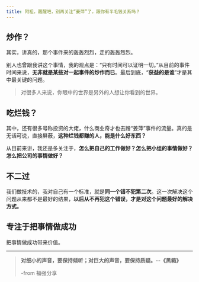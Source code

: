```yaml
---
title: 阿祖，醒醒吧，别再关注“姜萍”了，跟你有半毛钱关系吗？
---
```




## 炒作？

其实，讲真的，那个事件来的轰轰烈烈，走的轰轰烈烈。

别人也曾跟我讲这个事情，我的观点是：“只有时间可以证明一切。”从目前的事件时间来说，**无非就是某些对一起事件的炒作而已**。最后到底，“**获益的是谁**”才是其中最关键的问题。

> 对很多人来说，你眼中的世界是另外的人想让你看到的世界。

## 吃烂钱？

其中，还有很多号称投资的大佬，什么商业奇才也去蹭“姜萍”事件的流量。真的是无话可说，直接屏蔽，**这种烂钱都赚的人，能是什么好东西？**  

从目前来讲，我还是多关注于，**怎么把自己的工作做好？怎么把小组的事情做好？怎么把公司的事情做好？** 

## 不二过

我们做技术的，我对自己有一个标准，就是**同一个错不犯第二次**。这一次解决这个问题从来都不是最好的结果，**以后从不再犯这个错误，才是对这个问题最好的解决方式。** 

## 专注于把事情做成功

把事情做成功带来价值。



---



> **对细小的声音，要保持倾听；对巨大的声音，要保持质疑。--《黑箱》**
>
> -from 福强分享



